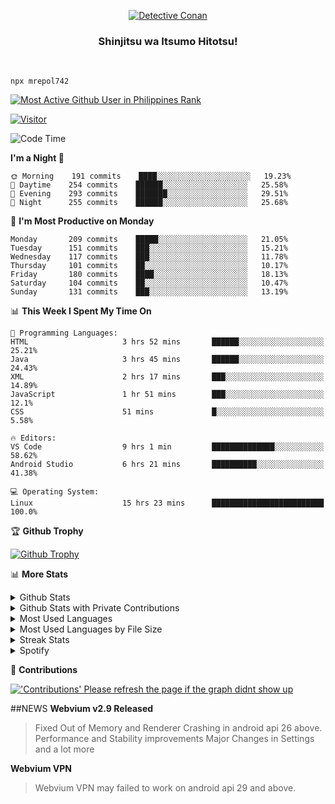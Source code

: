 <p align="center">
<a href="https://mrepol742.github.io">
  <img alt="Detective Conan" src="https://mrepol742-gif-randomizer.vercel.app/api" /> 
  </a> 
  <h3 align="center">Shinjitsu wa Itsumo Hitotsu!</h3>
</p>
<br>

~~~
npx mrepol742
~~~
 
[![Most Active Github User in Philippines Rank](https://enibdhv97zm33sz.m.pipedream.net)](https://mrepol742.github.io)

[![Visitor](https://visitor-badge.glitch.me/badge?page_id=mrepol742)](https:/mrepol742.github.io)

[comment]: <> (This is a automated generated Data from github action workflow)
[comment]: <> (START OF GENERATED DATA)

<!--START_SECTION:waka-->
![Code Time](http://img.shields.io/badge/Code%20Time-429%20hrs%2050%20mins-blue)

**I'm a Night 🦉** 

```text
🌞 Morning    191 commits    ████░░░░░░░░░░░░░░░░░░░░░   19.23% 
🌆 Daytime    254 commits    ██████░░░░░░░░░░░░░░░░░░░   25.58% 
🌃 Evening    293 commits    ███████░░░░░░░░░░░░░░░░░░   29.51% 
🌙 Night      255 commits    ██████░░░░░░░░░░░░░░░░░░░   25.68%

```
📅 **I'm Most Productive on Monday** 

```text
Monday       209 commits    █████░░░░░░░░░░░░░░░░░░░░   21.05% 
Tuesday      151 commits    ███░░░░░░░░░░░░░░░░░░░░░░   15.21% 
Wednesday    117 commits    ███░░░░░░░░░░░░░░░░░░░░░░   11.78% 
Thursday     101 commits    ██░░░░░░░░░░░░░░░░░░░░░░░   10.17% 
Friday       180 commits    ████░░░░░░░░░░░░░░░░░░░░░   18.13% 
Saturday     104 commits    ██░░░░░░░░░░░░░░░░░░░░░░░   10.47% 
Sunday       131 commits    ███░░░░░░░░░░░░░░░░░░░░░░   13.19%

```


📊 **This Week I Spent My Time On** 

```text
💬 Programming Languages: 
HTML                     3 hrs 52 mins       ██████░░░░░░░░░░░░░░░░░░░   25.21% 
Java                     3 hrs 45 mins       ██████░░░░░░░░░░░░░░░░░░░   24.43% 
XML                      2 hrs 17 mins       ███░░░░░░░░░░░░░░░░░░░░░░   14.89% 
JavaScript               1 hr 51 mins        ███░░░░░░░░░░░░░░░░░░░░░░   12.1% 
CSS                      51 mins             █░░░░░░░░░░░░░░░░░░░░░░░░   5.58%

🔥 Editors: 
VS Code                  9 hrs 1 min         ██████████████░░░░░░░░░░░   58.62% 
Android Studio           6 hrs 21 mins       ██████████░░░░░░░░░░░░░░░   41.38%

💻 Operating System: 
Linux                    15 hrs 23 mins      █████████████████████████   100.0%

```


<!--END_SECTION:waka-->

[comment]: <> (END OF GENERATED DATA)

<p>

🏆 **Github Trophy**
  
<a href="https://mrepol742.github.io">
<img alt="Github Trophy" src="https://github-profile-trophy.vercel.app/?username=mrepol742&theme=gruvbox">
</a>
</p>

<p>

📊 **More Stats**
  
<details>
  <summary>Github Stats</summary>
  <br>
  <a href="https://mrepol742.github.io">
  <img alt="Github Stats" src="https://github-readme-stats.vercel.app/api?username=mrepol742&show_icons=true&count_private=true&theme=gruvbox">
</a>  
  
</details> 
  
  <details>
  <summary>Github Stats with Private Contributions</summary>
  <br>
 <a href="https://mrepol742.github.io">
<img alt="Github Stats with Private Contributions" src="https://mrepol742.github.io/github-stats/generated/overview.svg">
</a>
</details>
  
<details>
  <summary>Most Used Languages</summary>
  <br>
 <a href="https://mrepol742.github.io">
<img alt="Most Used Languages" src="https://github-readme-stats.vercel.app/api/top-langs/?username=mrepol742&layout=compact&include_all_commits=true&&count_private=true&langs_count=20&theme=gruvbox">
</a>
</details>

 <details>
  <summary>Most Used Languages by File Size</summary>
  <br>
 <a href="https://mrepol742.github.io">
<img alt="Most Used Languages by File Size" src="https://mrepol742.github.io/github-stats/generated/languages.svg">
</a>
</details>

<details>
  <summary>Streak Stats</summary>
  <br>
<a href="https://mrepol742.github.io">
<img alt="'Streak Stats' Please refresh the page if the stats didnt show up" src="https://mrepol742-streak-stats.herokuapp.com/?user=mrepol742&theme=gruvbox">
</a>
</p>
</details>
<details>
  <summary>Spotify</summary>
  <br>
<a href="https://mrepol742.github.io">
<img alt="Spotify" src="https://spotify-recently-played-readme.vercel.app/api?user=7xx9e7hwq1qyown0m4ut78pcz&count=10&unique=true">
</a>
</p>
</details>


📜 **Contributions**
  
<a href="https://mrepol742.github.io">
<img alt="'Contributions' Please refresh the page if the graph didnt show up" src="https://mrepol742-activity-graph.herokuapp.com/graph?username=mrepol742&theme=github&hide_border=true">
</a>
</p>

##NEWS
**Webvium v2.9 Released**
>Fixed Out of Memory and Renderer Crashing in android api 26 above.
>Performance and Stability improvements
>Major Changes in Settings
>and a lot more

**Webvium VPN**
>Webvium VPN may failed to work on android api 29 and above.

